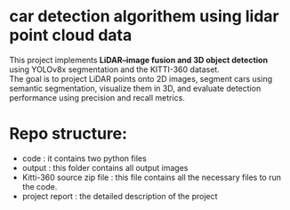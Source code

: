# car detection algorithem using lidar point cloud data
This project implements **LiDAR–image fusion and 3D object detection** using YOLOv8x segmentation and the KITTI-360 dataset.  
The goal is to project LiDAR points onto 2D images, segment cars using semantic segmentation, visualize them in 3D, and evaluate detection performance using precision and recall metrics.

# Repo structure: 
  - code : it contains two python files
  - output : this folder contains all output images
  - Kitti-360 source zip file : this file contains all the necessary files to run the code. 
  - project report : the detailed description of the project 
